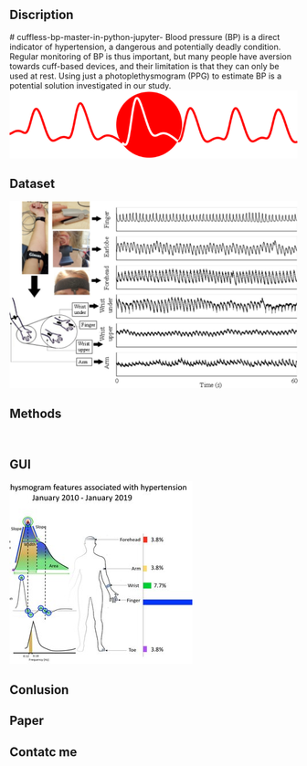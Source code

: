 <h2> Discription </h2>
# cuffless-bp-master-in-python-jupyter-
Blood pressure (BP) is a direct indicator of hypertension, a dangerous and potentially deadly condition. Regular monitoring of BP is thus important, but many people have aversion towards cuff-based devices, and their limitation is that they can only be used at rest. Using just a photoplethysmogram (PPG) to estimate BP is a potential solution investigated in our study.

<img src="https://github.com/Jafar-Abdollahi/cuffless-bp-master-in-python-jupyter-/blob/main/featured_hu54d8b31ef28d7bddf716146b3a45d2d6_25056_720x0_resize_lanczos_2.png"> 

<h2> Dataset </h2>
<img src="https://github.com/Jafar-Abdollahi/cuffless-bp-master-in-python-jupyter-/blob/main/fphys-10-00732-g001.jpg"> 
 
<h2> Methods </h2>
<img src=" "> 


<h2> GUI </h2>
<img src="https://github.com/Jafar-Abdollahi/cuffless-bp-master-in-python-jupyter-/blob/main/Photoplethysmogram-features-and-measurement-sites-of-single-source-photoplethysmography_Q320.jpg"> 


<h2> Conlusion </h2>




<h2> Paper </h2>

<h2> Contatc me </h2>
<img src=" "> 
         
